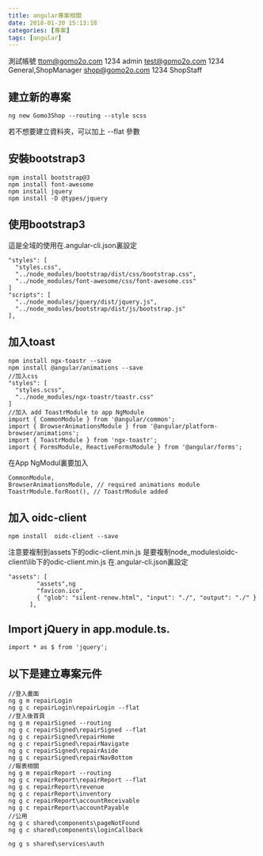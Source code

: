 ```yaml
---
title: angular專案相關
date: 2018-01-30 15:13:18
categories: [專案]
tags: [angular]
---
```

測試帳號
ttom@gomo2o.com 1234 admin
test@gomo2o.com 1234 General,ShopManager
shop@gomo2o.com 1234 ShopStaff
## 建立新的專案
```
ng new Gomo3Shop --routing --style scss
```
若不想要建立資料夾，可以加上 --flat 參數

## 安裝bootstrap3
```
npm install bootstrap@3
npm install font-awesome
npm install jquery
npm install -D @types/jquery
```
## 使用bootstrap3 
這是全域的使用在.angular-cli.json裏設定
```
"styles": [
  "styles.css",
  "../node_modules/bootstrap/dist/css/bootstrap.css",
  "../node_modules/font-awesome/css/font-awesome.css"
]
"scripts": [
  "../node_modules/jquery/dist/jquery.js",
  "../node_modules/bootstrap/dist/js/bootstrap.js"
],
```
## 加入toast
```
npm install ngx-toastr --save
npm install @angular/animations --save
//加入css
"styles": [
  "styles.scss",
  "../node_modules/ngx-toastr/toastr.css"
]
//加入 add ToastrModule to app NgModule
import { CommonModule } from '@angular/common';
import { BrowserAnimationsModule } from '@angular/platform-browser/animations';
import { ToastrModule } from 'ngx-toastr';
import { FormsModule, ReactiveFormsModule } from '@angular/forms';
```
在App NgModul裏要加入
```
CommonModule,
BrowserAnimationsModule, // required animations module
ToastrModule.forRoot(), // ToastrModule added
```
## 加入 oidc-client
```
npm install  oidc-client --save
```
注意要複制到assets下的odic-client.min.js 是要複制node_modules\oidc-client\lib下的odic-client.min.js
在.angular-cli.json裏設定
```
"assets": [
        "assets",ng
        "favicon.ico",
        { "glob": "silent-renew.html", "input": "./", "output": "./" }
      ],
```	  
## Import jQuery in app.module.ts.	
```
import * as $ from 'jquery'; 
```
## 以下是建立專案元件
```
//登入畫面
ng g m repairLogin 
ng g c repairLogin\repairLogin --flat
//登入後首頁
ng g m repairSigned --routing
ng g c repairSigned\repairSigned --flat
ng g c repairSigned\repairHome
ng g c repairSigned\repairNavigate
ng g c repairSigned\repairAside
ng g c repairSigned\repairNavBottom
//報表相關
ng g m repairReport --routing
ng g c repairReport\repairReport --flat
ng g c repairReport\revenue
ng g c repairReport\inventory
ng g c repairReport\accountReceivable
ng g c repairReport\accountPayable
//公用
ng g c shared\components\pageNotFound
ng g c shared\components\loginCallback

ng g s shared\services\auth
```
